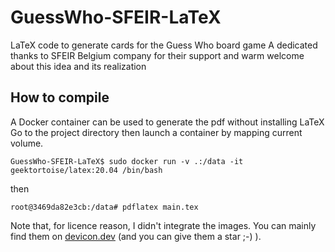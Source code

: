# GuessWho-SFEIR-LaTeX
LaTeX code to generate cards for the Guess Who board game
A dedicated thanks to SFEIR Belgium company for their support and warm welcome about this idea and its realization

## How to compile 
A Docker container can be used to generate the pdf without installing LaTeX
Go to the project directory then launch a container by mapping current volume.

    GuessWho-SFEIR-LaTeX$ sudo docker run -v .:/data -it geektortoise/latex:20.04 /bin/bash
then

    root@3469da82e3cb:/data# pdflatex main.tex 
    
Note that, for licence reason, I didn't integrate the images. You can mainly find them on [devicon.dev](https://devicon.dev/) (and you can give them a star ;-) ).

